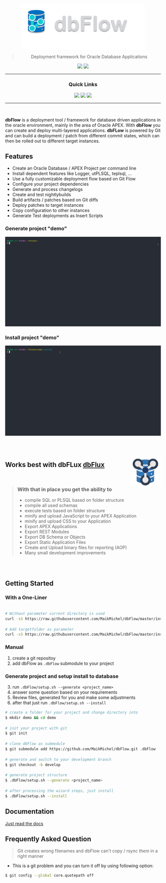 <div align='center'>
  <img src="docs/images/logo.png" align="center" width="400px"/>

  > Deployment framework for Oracle Database Applications

  <a href='https://github.com/maikmichel/dbflow/releases'><img src='https://img.shields.io/github/v/release/maikmichel/dbflow?color=%23FDD835&label=version&style=for-the-badge'></a>
  <a href='https://github.com/maikmichel/dbflow/blob/main/LICENSE'><img src='https://img.shields.io/github/license/maikmichel/dbflow?style=for-the-badge'></a>
</div>

---

<div align='center'>

### Quick Links

<a href='https://maikmichel.github.io/dbFlow/'><img src='https://img.shields.io/badge/DOCS-gray?style=for-the-badge'></a> <a href='https://maikmichel.github.io/dbFlow/start/'><img src='https://img.shields.io/badge/GETTING STARTED-blue?style=for-the-badge'></a> <a href='https://github.com/MaikMichel/dbFlow/blob/master/CHANGELOG.md'><img src='https://img.shields.io/badge/CHANGELOG-green?style=for-the-badge'></a>

</div>

---
<br/>

**dbFlow** is a deployment tool / framework for database driven applications in the oracle environment, mainly in the area of Oracle APEX. With **dbFlow** you can create and deploy multi-layered applications. **dbFLow** is powered by Git and can build a deployment / patch from different commit states, which can then be rolled out to different target instances.

## Features

- Create an Oracle Database / APEX Project per command line
- Install dependent features like Logger, utPLSQL, teplsql, ...
- Use a fully customizable deployment flow based on Git Flow
- Configure your project dependencies
- Generate and process changelogs
- Create and test nightlybuilds
- Build artifacts / patches based on Git diffs
- Deploy patches to target instances
- Copy configuration to other instances
- Generate Test deployments as Insert Scripts


### Generate project "demo"

  ![ScreenCast:  Generate demo project](docs/images/generate_demo.gif)

### Install project "demo"

  ![ScreenCast:  Install demo project](docs/images/install_demo.gif)

</br>
</br>

<a href='https://marketplace.visualstudio.com/items?itemName=MaikMichel.dbflow'><img src='docs/images/dbflux.png' width="100px" align="right"></a>
## Works best with dbFLux [dbFlux](https://marketplace.visualstudio.com/items?itemName=MaikMichel.dbflow)


<br/>

>### With that in place you get the ability to
>- compile SQL or PLSQL based on folder structure
>- compile all used schemas
>- execute tests based on folder structure
>- minify and upload JavaScript to your APEX Application
>- minify and upload CSS to your Application
>- Export APEX Applications
>- Export REST Modules
>- Export DB Schema or Objects
>- Export Static Application Files
>- Create and Upload binary files for reporting (AOP)
>- Many small development improvements

</br>
</br>

## Getting Started

### With a One-Liner

```bash

# Without parameter current directory is used
curl -sS https://raw.githubusercontent.com/MaikMichel/dbFlow/master/install.sh | bash

# Add targetfolder as parameter
curl -sS https://raw.githubusercontent.com/MaikMichel/dbFlow/master/install.sh | bash -s <targetfolder>

```

### Manual

1. create a git repositoy
2. add dbFlow as `.dbFlow` submodule to your project

### Generate project and setup install to database

3. run `.dbFlow/setup.sh --generate <project_name>`
4. answer some question based on your requirements
6. Review files, generated for you and make some adjustments
5. after that just run `.dbFlow/setup.sh --install`


```bash
# create a folder for your project and change directory into
$ mkdir demo && cd demo

# init your project with git
$ git init

# clone dbFlow as submodule
$ git submodule add https://github.com/MaikMichel/dbFlow.git .dbFlow

# generate and switch to your development branch
$ git checkout -b develop

# generate project structure
$ .dbFlow/setup.sh --generate <project_name>

# after processing the wizard steps, just install
$ .dbFlow/setup.sh --install
```


## Documentation
  [Just read the docs](https://maikmichel.github.io/dbFlow/)

## Frequently Asked Question

> Git creates wrong filenames and dbFlow can't copy / rsync them in a right manner

- This is a git problem and you can turn it off by using following option:
```bash
$ git config --global core.quotepath off
```
